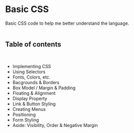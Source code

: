# Basic CSS

Basic CSS code to help me better understand the language.    
<br>

## Table of contents     
<br>

- Implementing CSS
- Using Selectors
- Fonts, Colors, etc.
- Bacgrounds & Borders
- Box Model / Margin & Padding
- Floating & Alignment
- Display Property
- Link & Button Styling
- Creating Menus
- Positioning
- Form Styling
- Aside: Visibility, Order & Negative Margin